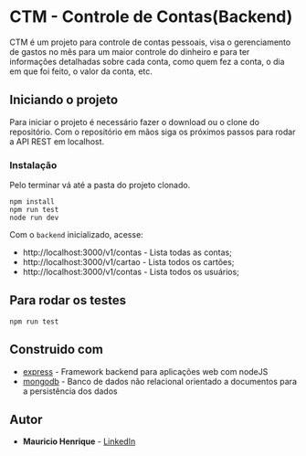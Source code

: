 # CTM - Controle de Contas(Backend)

CTM é um projeto para controle de contas pessoais, visa o gerenciamento de gastos no mês para um maior controle do dinheiro e para ter informações detalhadas sobre cada conta, como quem fez a conta, o dia em que foi feito, o valor da conta, etc.

## Iniciando o projeto

Para iniciar o projeto é necessário fazer o download ou o clone do repositório. Com o repositório em mãos siga os próximos passos para rodar a API REST em localhost.

### Instalação

Pelo terminar vá até a pasta do projeto clonado.

```
npm install
npm run test
node run dev
```

Com o `backend` inicializado, acesse:

* http://localhost:3000/v1/contas - Lista todas as contas;
* http://localhost:3000/v1/cartao - Lista todos os cartões;
* http://localhost:3000/v1/contas - Lista todos os usuários;

## Para rodar os testes

```
npm run test
```

## Construido com

* [express](https://expressjs.com/pt-br/) - Framework backend para aplicações web com nodeJS
* [mongodb](https://www.mongodb.com/) - Banco de dados não relacional orientado a documentos para a persistência dos dados


## Autor

* **Mauricio Henrique** - [LinkedIn](https://www.linkedin.com/in/mauricio-henrique-1249b5154/)
